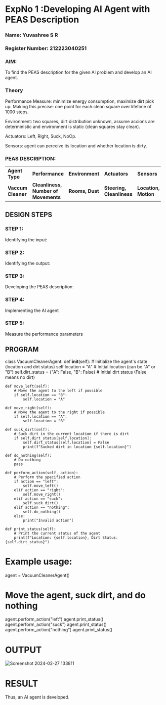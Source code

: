 <h1>ExpNo 1 :Developing AI Agent with PEAS Description</h1>
<h3>Name: Yuvashree S R</h3>
<h3>Register Number: 212223040251</h3>


<h3>AIM:</h3>

<p>To find the PEAS description for the given AI problem and develop an AI agent.</p>


<h3>Theory</h3>

<p>Performance Measure: minimize energy consumption, maximize dirt pick up. Making this precise:
one point for each clean square over lifetime of 1000 steps.

Environment: two squares, dirt distribution unknown, assume accions are deterministic and
environment is static (clean squares stay clean).

Actuators: Left, Right, Suck, NoOp.

Sensors: agent can perceive its location and whether location is dirty.</p>

<h3>PEAS DESCRIPTION:</h3>
<table>
  <tr>
    <td><strong>Agent Type</strong></td>
    <td><strong>Performance</strong></td>
     <td><strong>Environment</strong></td>
    <td><strong>Actuators</strong></td>
    <td><strong>Sensors</strong></td>
  </tr>
    <tr>
    <td><strong>Vaccum Cleaner</strong></td>
    <td><strong>Cleanliness, Number of Movements</strong></td>
     <td><strong>Rooms, Dust</strong></td>
    <td><strong>Steering, Cleanliness</strong></td>
    <td><strong>Location, Motion</strong></td>
  </tr>
</table>

## DESIGN STEPS
### STEP 1:
Identifying the input:
### STEP 2:
Identifying the output:
### STEP 3:
Developing the PEAS description:
### STEP 4:
Implementing the AI agent
### STEP 5:
Measure the performance parameters


## PROGRAM

class VacuumCleanerAgent:
    def __init__(self):
        # Initialize the agent's state (location and dirt status)
        self.location = "A"  # Initial location (can be "A" or "B")
        self.dirt_status = {"A": False, "B": False}  # Initial dirt status (False means no dirt)

    def move_left(self):
        # Move the agent to the left if possible
        if self.location == "B":
            self.location = "A"

    def move_right(self):
        # Move the agent to the right if possible
        if self.location == "A":
            self.location = "B"

    def suck_dirt(self):
        # Suck dirt in the current location if there is dirt
        if self.dirt_status[self.location]:
            self.dirt_status[self.location] = False
            print(f"Sucked dirt in location {self.location}")

    def do_nothing(self):
        # Do nothing
        pass

    def perform_action(self, action):
        # Perform the specified action
        if action == "left":
            self.move_left()
        elif action == "right":
            self.move_right()
        elif action == "suck":
            self.suck_dirt()
        elif action == "nothing":
            self.do_nothing()
        else:
            print("Invalid action")

    def print_status(self):
        # Print the current status of the agent
        print(f"Location: {self.location}, Dirt Status: {self.dirt_status}")

# Example usage:
agent = VacuumCleanerAgent()

# Move the agent, suck dirt, and do nothing

agent.perform_action("left")
agent.print_status()
agent.perform_action("suck")
agent.print_status()
agent.perform_action("nothing")
agent.print_status()



# OUTPUT

![Screenshot 2024-02-27 133811](https://github.com/subikshan2006/19AI405ExpNo1/assets/139841805/210720af-15a6-47a5-acc4-65f62579e7c3)


# RESULT
Thus, an AI agent is developed.
